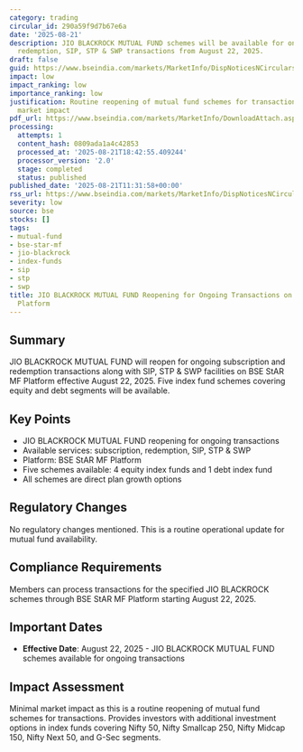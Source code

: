 ```yaml
---
category: trading
circular_id: 290a59f9d7b67e6a
date: '2025-08-21'
description: JIO BLACKROCK MUTUAL FUND schemes will be available for ongoing subscription,
  redemption, SIP, STP & SWP transactions from August 22, 2025.
draft: false
guid: https://www.bseindia.com/markets/MarketInfo/DispNoticesNCirculars.aspx?Noticeid={423B85A2-8ABE-49F7-9D4E-85636B1E57C1}&noticeno=20250821-24&dt=08/21/2025&icount=24&totcount=73&flag=0
impact: low
impact_ranking: low
importance_ranking: low
justification: Routine reopening of mutual fund schemes for transactions with limited
  market impact
pdf_url: https://www.bseindia.com/markets/MarketInfo/DownloadAttach.aspx?id=20250821-24&attachedId=
processing:
  attempts: 1
  content_hash: 0809ada1a4c42853
  processed_at: '2025-08-21T18:42:55.409244'
  processor_version: '2.0'
  stage: completed
  status: published
published_date: '2025-08-21T11:31:58+00:00'
rss_url: https://www.bseindia.com/markets/MarketInfo/DispNoticesNCirculars.aspx?Noticeid={423B85A2-8ABE-49F7-9D4E-85636B1E57C1}&noticeno=20250821-24&dt=08/21/2025&icount=24&totcount=73&flag=0
severity: low
source: bse
stocks: []
tags:
- mutual-fund
- bse-star-mf
- jio-blackrock
- index-funds
- sip
- stp
- swp
title: JIO BLACKROCK MUTUAL FUND Reopening for Ongoing Transactions on BSE StAR MF
  Platform
---
```


## Summary

JIO BLACKROCK MUTUAL FUND will reopen for ongoing subscription and redemption transactions along with SIP, STP & SWP facilities on BSE StAR MF Platform effective August 22, 2025. Five index fund schemes covering equity and debt segments will be available.

## Key Points

- JIO BLACKROCK MUTUAL FUND reopening for ongoing transactions
- Available services: subscription, redemption, SIP, STP & SWP
- Platform: BSE StAR MF Platform
- Five schemes available: 4 equity index funds and 1 debt index fund
- All schemes are direct plan growth options

## Regulatory Changes

No regulatory changes mentioned. This is a routine operational update for mutual fund availability.

## Compliance Requirements

Members can process transactions for the specified JIO BLACKROCK schemes through BSE StAR MF Platform starting August 22, 2025.

## Important Dates

- **Effective Date**: August 22, 2025 - JIO BLACKROCK MUTUAL FUND schemes available for ongoing transactions

## Impact Assessment

Minimal market impact as this is a routine reopening of mutual fund schemes for transactions. Provides investors with additional investment options in index funds covering Nifty 50, Nifty Smallcap 250, Nifty Midcap 150, Nifty Next 50, and G-Sec segments.
